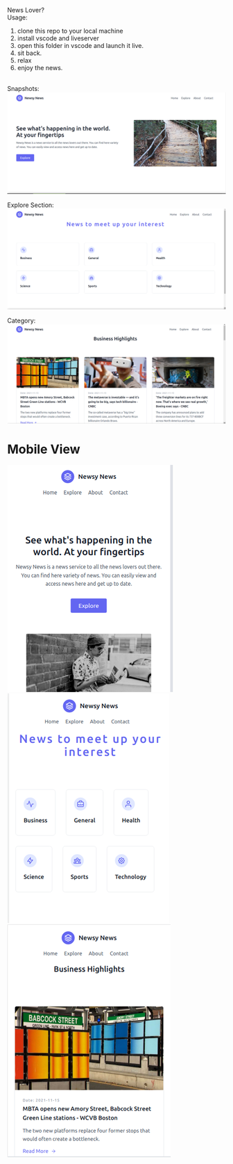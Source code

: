 News Lover?
<br>
Usage:
1. clone this repo to your local machine
2. install vscode and liveserver
3. open this folder in vscode and launch it live.
4. sit back.
5. relax
6. enjoy the news.
<br>
Snapshots:
<img src="img/index.png" >


Explore Section:
<img src = "img/explore.png">


Category:
<img src="img/business.png" >

<h1>Mobile View</h1>
<img src = "img/mblview1.png">
<img src = "img/mblview2.png">
<img src = "img/mblview3.png">
